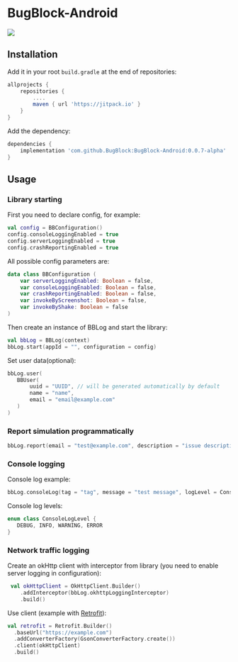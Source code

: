 # BugBlock-Android
[![](https://jitpack.io/v/BugBlock/BugBlock-Android.svg)](https://jitpack.io/#BugBlock/BugBlock-Android)


## Installation

Add it in your root `build.gradle` at the end of repositories:
``` gradle
allprojects {
    repositories {
        ....
        maven { url 'https://jitpack.io' }
    }
}
```
Add the dependency:
``` gradle
dependencies {
    implementation 'com.github.BugBlock:BugBlock-Android:0.0.7-alpha'
}
```

## Usage

### Library starting
First you need to declare config, for example:
``` kotlin
val config = BBConfiguration()
config.consoleLoggingEnabled = true
config.serverLoggingEnabled = true
config.crashReportingEnabled = true
```

All possible config parameters are: 
``` kotlin
data class BBConfiguration (
    var serverLoggingEnabled: Boolean = false,
    var consoleLoggingEnabled: Boolean = false,
    var crashReportingEnabled: Boolean = false,
    var invokeByScreenshot: Boolean = false,
    var invokeByShake: Boolean = false
)
```

Then create an instance of BBLog  and start the library: 
``` kotlin
val bbLog = BBLog(context)
bbLog.start(appId = "", configuration = config)
```

Set user data(optional):
``` kotlin
bbLog.user(
   BBUser(
       uuid = "UUID", // will be generated automatically by default
       name = "name",
       email = "email@example.com"
   )
)
```

### Report simulation programmatically

``` kotlin
bbLog.report(email = "test@example.com", description = "issue description")
```

### Console logging

Console log example:
``` kotlin
bbLog.consoleLog(tag = "tag", message = "test message", logLevel = ConsoleLogLevel.INFO)
```

Console log levels:
``` kotlin
enum class ConsoleLogLevel {
   DEBUG, INFO, WARNING, ERROR
}
```

### Network traffic logging
 
Create an okHttp client with interceptor from library (you need to enable server logging in configuration):
``` kotlin
 val okHttpClient = OkHttpClient.Builder()
    .addInterceptor(bbLog.okhttpLoggingInterceptor)
    .build()
```

Use client (example with [Retrofit](https://github.com/square/retrofit)):
``` kotlin
val retrofit = Retrofit.Builder()
  .baseUrl("https://example.com")
  .addConverterFactory(GsonConverterFactory.create())
  .client(okHttpClient)
  .build()
```

